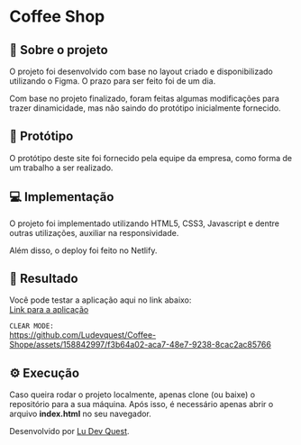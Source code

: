 # Coffee Shop

## 🚀 Sobre o projeto
O projeto foi desenvolvido com base no layout criado e disponibilizado utilizando o Figma. O prazo para ser feito foi de um dia. <br>

Com base no projeto finalizado, foram feitas algumas modificações para trazer dinamicidade, mas não saindo do protótipo inicialmente fornecido. <br>

## 🎨 Protótipo
O protótipo deste site foi fornecido pela equipe da empresa, como forma de um trabalho a ser realizado.

## 💻 Implementação
O projeto foi implementado utilizando HTML5, CSS3, Javascript e dentre outras utilizações, auxiliar na responsividade. <br>

Além disso, o deploy foi feito no Netlify.

## 👏 Resultado
Você pode testar a aplicação aqui no link abaixo: <br>
<a href="https://shcoffee.netlify.app" target="_blank">Link para a aplicação</a>

```CLEAR MODE:``` <br>
https://github.com/Ludevquest/Coffee-Shope/assets/158842997/f3b64a02-aca7-48e7-9238-8cac2ac85766 


## ⚙️ Execução
Caso queira rodar o projeto localmente, apenas clone (ou baixe) o repositório para a sua máquina.
Após isso, é necessário apenas abrir o arquivo <strong>index.html</strong> no seu navegador. <br>

Desenvolvido por <a href="https://github.com/Ludevquest"> Lu Dev Quest</a>.
